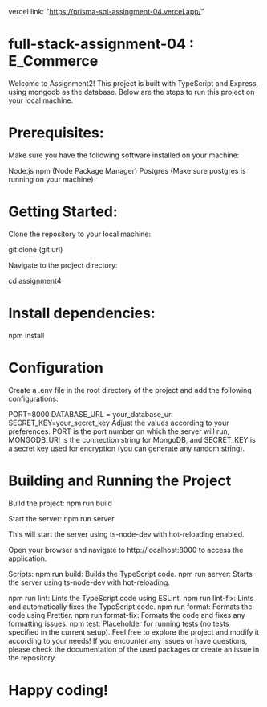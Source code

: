 vercel link: "https://prisma-sql-assingment-04.vercel.app/"

# full-stack-assignment-04 : E_Commerce

Welcome to Assignment2! This project is built with TypeScript and Express, using mongodb as the database. Below are the steps to run this project on your local machine.

# Prerequisites:

Make sure you have the following software installed on your machine:

Node.js
npm (Node Package Manager)
Postgres (Make sure postgres is running on your machine)

# Getting Started:

Clone the repository to your local machine:

git clone (git url)

Navigate to the project directory:

cd assignment4

# Install dependencies:

npm install

# Configuration

Create a .env file in the root directory of the project and add the following configurations:

PORT=8000
DATABASE_URL = your_database_url
SECRET_KEY=your_secret_key
Adjust the values according to your preferences. PORT is the port number on which the server will run, MONGODB_URI is the connection string for MongoDB, and SECRET_KEY is a secret key used for encryption (you can generate any random string).

# Building and Running the Project

Build the project: npm run build

Start the server: npm run server

This will start the server using ts-node-dev with hot-reloading enabled.

Open your browser and navigate to http://localhost:8000 to access the application.

Scripts:
npm run build: Builds the TypeScript code.
npm run server: Starts the server using ts-node-dev with hot-reloading.

<!-- set rules according to you -->

npm run lint: Lints the TypeScript code using ESLint.
npm run lint-fix: Lints and automatically fixes the TypeScript code.
npm run format: Formats the code using Prettier.
npm run format-fix: Formats the code and fixes any formatting issues.
npm test: Placeholder for running tests (no tests specified in the current setup).
Feel free to explore the project and modify it according to your needs! If you encounter any issues or have questions, please check the documentation of the used packages or create an issue in the repository.

# Happy coding!

